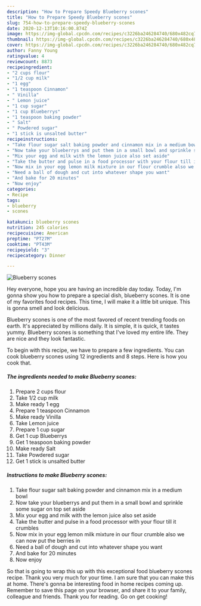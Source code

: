 ```yaml
---
description: "How to Prepare Speedy Blueberry scones"
title: "How to Prepare Speedy Blueberry scones"
slug: 754-how-to-prepare-speedy-blueberry-scones
date: 2020-12-13T10:16:00.874Z
image: https://img-global.cpcdn.com/recipes/c3226ba246284740/680x482cq70/blueberry-scones-recipe-main-photo.jpg
thumbnail: https://img-global.cpcdn.com/recipes/c3226ba246284740/680x482cq70/blueberry-scones-recipe-main-photo.jpg
cover: https://img-global.cpcdn.com/recipes/c3226ba246284740/680x482cq70/blueberry-scones-recipe-main-photo.jpg
author: Fanny Young
ratingvalue: 4
reviewcount: 8873
recipeingredient:
- "2 cups flour"
- "1/2 cup milk"
- "1 egg"
- "1 teaspoon Cinnamon"
- " Vinilla"
- " Lemon juice"
- "1 cup sugar"
- "1 cup Blueberrys"
- "1 teaspoon baking powder"
- " Salt"
- " Powdered sugar"
- "1 stick is unsalted butter"
recipeinstructions:
- "Take flour sugar salt baking powder and cinnamon mix in a medium bowl"
- "Now take your blueberrys and put them in a small bowl and sprinkle some sugar on top set aside"
- "Mix your egg and milk with the lemon juice also set aside"
- "Take the butter and pulse in a food processor with your flour till it crumbles"
- "Now mix in your egg lemon milk mixture in our flour crumble also we can now put the berries in"
- "Need a ball of dough and cut into whatever shape you want"
- "And bake for 20 minutes"
- "Now enjoy"
categories:
- Recipe
tags:
- blueberry
- scones

katakunci: blueberry scones 
nutrition: 245 calories
recipecuisine: American
preptime: "PT27M"
cooktime: "PT43M"
recipeyield: "3"
recipecategory: Dinner

---
```



![Blueberry scones](https://img-global.cpcdn.com/recipes/c3226ba246284740/680x482cq70/blueberry-scones-recipe-main-photo.jpg)

Hey everyone, hope you are having an incredible day today. Today, I'm gonna show you how to prepare a special dish, blueberry scones. It is one of my favorites food recipes. This time, I will make it a little bit unique. This is gonna smell and look delicious.



Blueberry scones is one of the most favored of recent trending foods on earth. It's appreciated by millions daily. It is simple, it is quick, it tastes yummy. Blueberry scones is something that I've loved my entire life. They are nice and they look fantastic.


To begin with this recipe, we have to prepare a few ingredients. You can cook blueberry scones using 12 ingredients and 8 steps. Here is how you cook that.

<!--inarticleads1-->

##### The ingredients needed to make Blueberry scones:

1. Prepare 2 cups flour
1. Take 1/2 cup milk
1. Make ready 1 egg
1. Prepare 1 teaspoon Cinnamon
1. Make ready  Vinilla
1. Take  Lemon juice
1. Prepare 1 cup sugar
1. Get 1 cup Blueberrys
1. Get 1 teaspoon baking powder
1. Make ready  Salt
1. Take  Powdered sugar
1. Get 1 stick is unsalted butter




<!--inarticleads2-->

##### Instructions to make Blueberry scones:

1. Take flour sugar salt baking powder and cinnamon mix in a medium bowl
1. Now take your blueberrys and put them in a small bowl and sprinkle some sugar on top set aside
1. Mix your egg and milk with the lemon juice also set aside
1. Take the butter and pulse in a food processor with your flour till it crumbles
1. Now mix in your egg lemon milk mixture in our flour crumble also we can now put the berries in
1. Need a ball of dough and cut into whatever shape you want
1. And bake for 20 minutes
1. Now enjoy




So that is going to wrap this up with this exceptional food blueberry scones recipe. Thank you very much for your time. I am sure that you can make this at home. There's gonna be interesting food in home recipes coming up. Remember to save this page on your browser, and share it to your family, colleague and friends. Thank you for reading. Go on get cooking!

